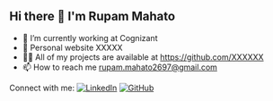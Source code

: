 ## Hi there 👋 I'm Rupam Mahato

- 🔭 I’m currently working at Cognizant
- 👯 Personal website XXXXX
- 👨‍💻 All of my projects are available at https://github.com/XXXXXX
- 📫 How to reach me rupam.mahato2697@gmail.com

Connect with me:
[![LinkedIn](https://img.shields.io/badge/LinkedIn-0077B5?style=for-the-badge&logo=linkedin&logoColor=white)](https://www.linkedin.com/in/rupam-mahato-773864135/)
[![GitHub](https://img.shields.io/badge/GitHub-100000?style=for-the-badge&logo=github&logoColor=white)](https://github.com/likerupam)
